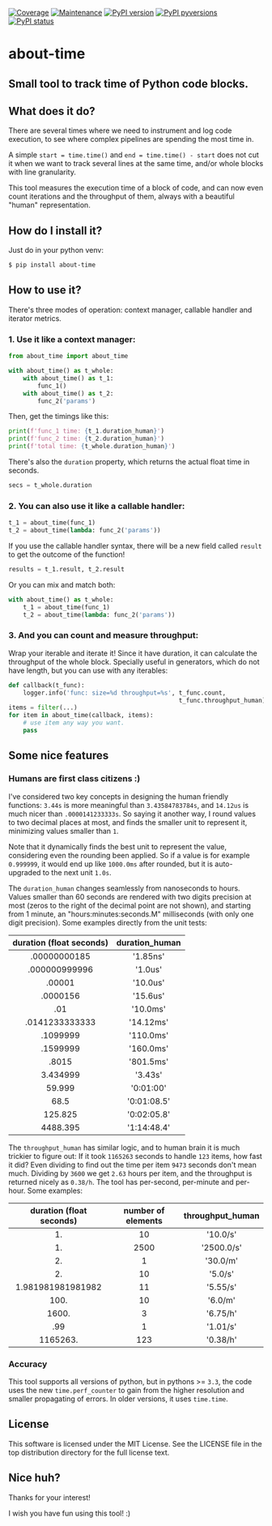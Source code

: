 [![Coverage](https://img.shields.io/badge/coverage-100%25-green.svg)]()
[![Maintenance](https://img.shields.io/badge/Maintained%3F-yes-green.svg)](https://GitHub.com/rsalmei/about-time/graphs/commit-activity)
[![PyPI version](https://img.shields.io/pypi/v/about-time.svg)](https://pypi.python.org/pypi/about-time/)
[![PyPI pyversions](https://img.shields.io/pypi/pyversions/about-time.svg)](https://pypi.python.org/pypi/about-time/)
[![PyPI status](https://img.shields.io/pypi/status/about-time.svg)](https://pypi.python.org/pypi/about-time/)


# about-time
## Small tool to track time of Python code blocks.


## What does it do?

There are several times where we need to instrument and log code execution, to see where complex pipelines are spending the most time in.

A simple `start = time.time()` and `end = time.time() - start` does not cut it when we want to track several lines at the same time, and/or whole blocks with line granularity.

This tool measures the execution time of a block of code, and can now even count iterations and the throughput of them, always with a beautiful "human" representation.


## How do I install it?

Just do in your python venv:

```bash
$ pip install about-time
```


## How to use it?

There's three modes of operation: context manager, callable handler and iterator metrics.


### 1. Use it like a context manager:

```python
from about_time import about_time

with about_time() as t_whole:
    with about_time() as t_1:
        func_1()
    with about_time() as t_2:
        func_2('params')
```

Then, get the timings like this:

```python
print(f'func_1 time: {t_1.duration_human}')
print(f'func_2 time: {t_2.duration_human}')
print(f'total time: {t_whole.duration_human}')
```

There's also the `duration` property, which returns the actual float time in seconds.

```python
secs = t_whole.duration
```


### 2. You can also use it like a callable handler:

```python
t_1 = about_time(func_1)
t_2 = about_time(lambda: func_2('params'))
```

If you use the callable handler syntax, there will be a new field called `result` to get the outcome of the function!

```python
results = t_1.result, t_2.result
```

Or you can mix and match both:

```python
with about_time() as t_whole:
    t_1 = about_time(func_1)
    t_2 = about_time(lambda: func_2('params'))
```


### 3. And you can count and measure throughput:

Wrap your iterable and iterate it! Since it have duration, it can calculate the throughput of the whole block. Specially useful in generators, which do not have length, but you can use with any iterables:

```python
def callback(t_func):
    logger.info('func: size=%d throughput=%s', t_func.count,
                                               t_func.throughput_human)
items = filter(...)
for item in about_time(callback, items):
    # use item any way you want.
    pass
```


## Some nice features

### Humans are first class citizens :)

I've considered two key concepts in designing the human friendly functions: `3.44s` is more meaningful than `3.43584783784s`, and `14.12us` is much nicer than `.0000141233333s`. So saying it another way, I round values to two decimal places at most, and finds the smaller unit to represent it, minimizing values smaller than `1`.

Note that it dynamically finds the best unit to represent the value, considering even the rounding been applied. So if a value is for example `0.999999`, it would end up like `1000.0ms` after rounded, but it is auto-upgraded to the next unit `1.0s`.

The `duration_human` changes seamlessly from nanoseconds to hours. Values smaller than 60 seconds are rendered with two digits precision at most (zeros to the right of the decimal point are not shown), and starting from 1 minute, an "hours:minutes:seconds.M" milliseconds (with only one digit precision). Some examples directly from the unit tests:

duration (float seconds) | duration_human
:---: | :---:
.00000000185 | '1.85ns'
.000000999996 | '1.0us'
.00001 | '10.0us'
.0000156 | '15.6us'
.01 | '10.0ms'
.0141233333333 | '14.12ms'
.1099999 | '110.0ms'
.1599999 | '160.0ms'
.8015 | '801.5ms'
3.434999 | '3.43s'
59.999 | '0:01:00'
68.5 | '0:01:08.5'
125.825 | '0:02:05.8'
4488.395 | '1:14:48.4'

The `throughput_human` has similar logic, and to human brain it is much trickier to figure out: If it took `1165263` seconds to handle `123` items, how fast it did? Even dividing to find out the time per item `9473` seconds don't mean much. Dividing by `3600` we get `2.63` hours per item, and the throughput is returned nicely as `0.38/h`. The tool has per-second, per-minute and per-hour. Some examples:

duration (float seconds) | number of elements | throughput_human
:---: | :---: | :---:
1\. | 10 | '10.0/s'
1\. | 2500 | '2500.0/s'
2\. | 1 | '30.0/m'
2\. | 10 | '5.0/s'
1.981981981981982 | 11 | '5.55/s'
100\. | 10 | '6.0/m'
1600\. | 3 | '6.75/h'
.99 | 1 | '1.01/s'
1165263\. | 123 | '0.38/h'


### Accuracy

This tool supports all versions of python, but in pythons >= `3.3`, the code uses the new `time.perf_counter` to gain from the higher resolution and smaller propagating of errors. In older versions, it uses `time.time`.


## License
This software is licensed under the MIT License. See the LICENSE file in the top distribution directory for the full license text.


## Nice huh?

Thanks for your interest!

I wish you have fun using this tool! :)
